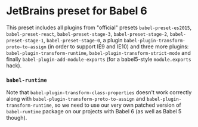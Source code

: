 # JetBrains preset for Babel 6

This preset includes all plugins from "official" presets `babel-preset-es2015`, `babel-preset-react`,
`babel-preset-stage-3`, `babel-preset-stage-2`, `babel-preset-stage-1`, `babel-preset-stage-0`,
a plugin `babel-plugin-transform-proto-to-assign` (in order to support IE9 and IE10) and three more plugins:
`babel-plugin-transform-runtime`, `babel-plugin-transform-strict-mode`
and finally `babel-plugin-add-module-exports` (for a babel5-style `module.exports` hack).

### `babel-runtime`
Note that `babel-plugin-transform-class-properties` doesn't work correctly along with
`babel-plugin-transform-proto-to-assign` and `babel-plugin-transform-runtime`,
so we need to use our very own patched version of `babel-runtime` package
on our projects with Babel 6 (as well as Babel 5 though).
